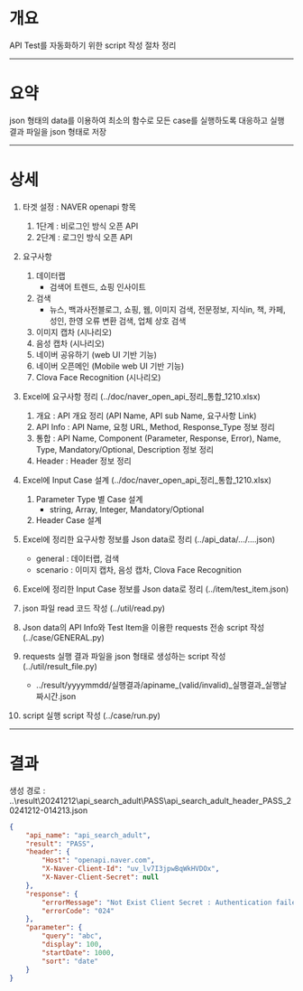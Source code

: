 # 개요
API Test를 자동화하기 위한 script 작성 절차 정리

---
# 요약
json 형태의 data를 이용하여 최소의 함수로 모든 case를 실행하도록 대응하고 실행 결과 파일을 json 형태로 저장


---
# 상세
1. 타겟 설정 : NAVER openapi 항목
	1. 1단계 : 비로그인 방식 오픈 API
 	2. 2단계 : 로그인 방식 오픈 API

2. 요구사항
	1. 데이터랩
    	- 검색어 트렌드, 쇼핑 인사이트
	2. 검색
    	- 뉴스, 백과사전블로그, 쇼핑, 웹, 이미지 검색, 전문정보, 지식in, 책, 카페, 성인, 한영 오류 변환 검색, 업체 상호 검색
	4. 이미지 캡차 (시나리오)
	5. 음성 캡차 (시나리오)
	6. 네이버 공유하기 (web UI 기반 기능)
	7. 네이버 오픈메인 (Mobile web UI 기반 기능)
	8. Clova Face Recognition (시나리오)

3. Excel에 요구사항 정리 (../doc/naver_open_api_정리_통합_1210.xlsx)
	1. 개요 : API 개요 정리 (API Name, API sub Name, 요구사항 Link)
	2. API Info : API Name, 요청 URL, Method, Response_Type 정보 정리
	3. 통합 : API Name, Component (Parameter, Response, Error), Name, Type, Mandatory/Optional, Description 정보 정리
	4. Header : Header 정보 정리

4. Excel에 Input Case 설계 (../doc/naver_open_api_정리_통합_1210.xlsx)
	1. Parameter Type 별 Case 설계
		- string, Array, Integer, Mandatory/Optional
	2. Header Case 설계

5. Excel에 정리한 요구사항 정보를 Json data로 정리 (../api_data/.../....json)
	- general : 데이터랩, 검색
	- scenario : 이미지 캡차, 음성 캡차, Clova Face Recognition

6. Excel에 정리한 Input Case 정보를 Json data로 정리 (../item/test_item.json)

7. json 파일 read 코드 작성 (../util/read.py)

8. Json data의 API Info와 Test Item을 이용한 requests 전송 script 작성 (../case/GENERAL.py)

9. requests 실행 결과 파일을 json 형태로 생성하는 script 작성 (../util/result_file.py)
	- ../result/yyyymmdd/실행결과/apiname_(valid/invalid)_실행결과_실행날짜시간.json

10. script 실행 script 작성 (../case/run.py)

---
# 결과
생성 경로 : ..\result\20241212\api_search_adult\PASS\api_search_adult_header_PASS_20241212-014213.json
```json
{
    "api_name": "api_search_adult",
    "result": "PASS",
    "header": {
        "Host": "openapi.naver.com",
        "X-Naver-Client-Id": "uv_lv7I3jpwBqWkHVDOx",
        "X-Naver-Client-Secret": null
    },
    "response": {
        "errorMessage": "Not Exist Client Secret : Authentication failed. (인증에 실패했습니다.)",
        "errorCode": "024"
    },
    "parameter": {
        "query": "abc",
        "display": 100,
        "startDate": 1000,
        "sort": "date"
    }
}
